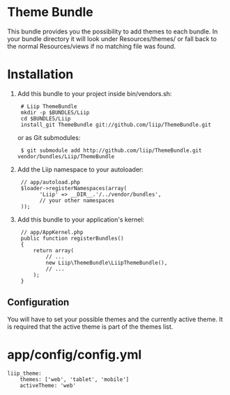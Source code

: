 Theme Bundle
==========

This bundle provides you the possibility to add themes to each bundle. In your
bundle directory it will look under Resources/themes/<themename> or fall back
to the normal Resources/views if no matching file was found.

Installation
============

  1. Add this bundle to your project inside bin/vendors.sh:
         
          # Liip ThemeBundle
          mkdir -p $BUNDLES/Liip
          cd $BUNDLES/Liip
          install_git ThemeBundle git://github.com/liip/ThemeBundle.git

     or as Git submodules:

          $ git submodule add http://github.com/liip/ThemeBundle.git vendor/bundles/Liip/ThemeBundle

  2. Add the Liip namespace to your autoloader:

          // app/autoload.php
          $loader->registerNamespaces(array(
                'Liip' => __DIR__.'/../vendor/bundles',
                // your other namespaces
          ));

  3. Add this bundle to your application's kernel:

          // app/AppKernel.php
          public function registerBundles()
          {
              return array(
                  // ...
                  new Liip\ThemeBundle\LiipThemeBundle(),
                  // ...
              );
          }

Configuration
-------------

You will have to set your possible themes and the currently active theme. It
is required that the active theme is part of the themes list.

# app/config/config.yml
    liip_theme:
        themes: ['web', 'tablet', 'mobile']
        activeTheme: 'web'
